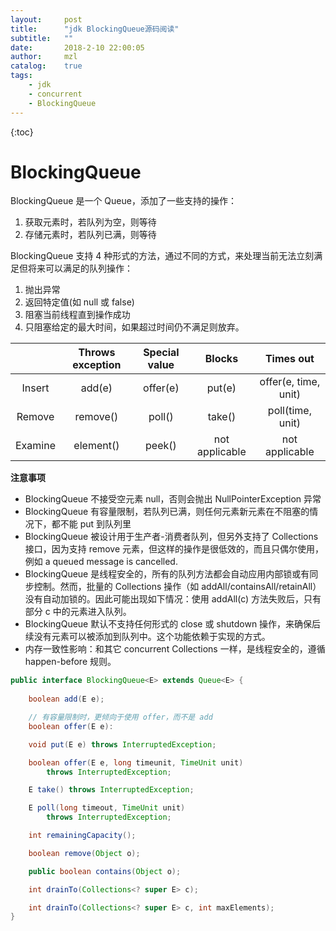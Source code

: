```yaml
---
layout:     post
title:      "jdk BlockingQueue源码阅读"
subtitle:   ""
date:       2018-2-10 22:00:05
author:     mzl
catalog:    true
tags:
    - jdk
    - concurrent
    - BlockingQueue
---
```


{:toc}
# BlockingQueue

BlockingQueue 是一个 Queue，添加了一些支持的操作：
1. 获取元素时，若队列为空，则等待
2. 存储元素时，若队列已满，则等待

BlockingQueue 支持 4 种形式的方法，通过不同的方式，来处理当前无法立刻满足但将来可以满足的队列操作：
1. 抛出异常
2. 返回特定值(如 null 或 false)
3. 阻塞当前线程直到操作成功
4. 只阻塞给定的最大时间，如果超过时间仍不满足则放弃。

|  |Throws exception|Special value|Blocks|Times out|
|:---:|:---:|:---:|:---:|:---:|
|Insert|add(e)|offer(e)|put(e)|offer(e, time, unit)|
|Remove|remove()|poll()|take()|poll(time, unit)|
|Examine|element()|peek()|not applicable|not applicable|

**注意事项**
* BlockingQueue 不接受空元素 null，否则会抛出 NullPointerException 异常
* BlockingQueue 有容量限制，若队列已满，则任何元素新元素在不阻塞的情况下，都不能 put 到队列里
* BlockingQueue 被设计用于生产者-消费者队列，但另外支持了 Collections 接口，因为支持 remove 元素，但这样的操作是很低效的，而且只偶尔使用，例如 a queued message is cancelled.
* BlockingQueue 是线程安全的，所有的队列方法都会自动应用内部锁或有同步控制。然而，批量的 Collections 操作（如 addAll/containsAll/retainAll）没有自动加锁的。因此可能出现如下情况：使用 addAll(c) 方法失败后，只有部分 c 中的元素进入队列。
* BlockingQueue 默认不支持任何形式的 close 或 shutdown 操作，来确保后续没有元素可以被添加到队列中。这个功能依赖于实现的方式。
* 内存一致性影响：和其它 concurrent Collections 一样，是线程安全的，遵循 happen-before 规则。

```java
public interface BlockingQueue<E> extends Queue<E> {
    
    boolean add(E e);

    // 有容量限制时，更倾向于使用 offer，而不是 add
    boolean offer(E e):

    void put(E e) throws InterruptedException;

    boolean offer(E e, long timeunit, TimeUnit unit)
        throws InterruptedException;

    E take() throws InterruptedException;

    E poll(long timeout, TimeUnit unit)
        throws InterruptedException;

    int remainingCapacity();

    boolean remove(Object o);

    public boolean contains(Object o);

    int drainTo(Collections<? super E> c);

    int drainTo(Collections<? super E> c, int maxElements);
}
```
